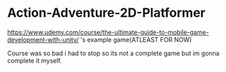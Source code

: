 # Action-Adventure-2D-Platformer
https://www.udemy.com/course/the-ultimate-guide-to-mobile-game-development-with-unity/ 's example game(ATLEAST FOR NOW)

Course was so bad i had to stop so its not a complete game but im gonna complete it myself.
